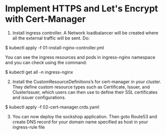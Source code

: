 # Implement HTTPS and Let's Encrypt with Cert-Manager

1. Install ingress controller. A Network loadbalancer will be  created where all the external traffic will be sent. Do:

$ kubectl apply -f 01-install-nginx-controller.yml

You can see the ingress resources and pods in ingress-nginx namespace and you can check using the command:

$ kubectl get all -n ingress-nginx

2. Install the CustomResourceDefinitions’s for cert-manager in your cluster. They define custom resource types such as Certificate, Issuer, and ClusterIssuer, which users can then use to define their SSL certificates and issuer configurations.

$ kubectl apply -f 02-cert-manager.crds.yaml

3. You can now deploy the sockshop application. Then goto Route53 and create DNS record for your domain name specified as host in your ingress-rule file
